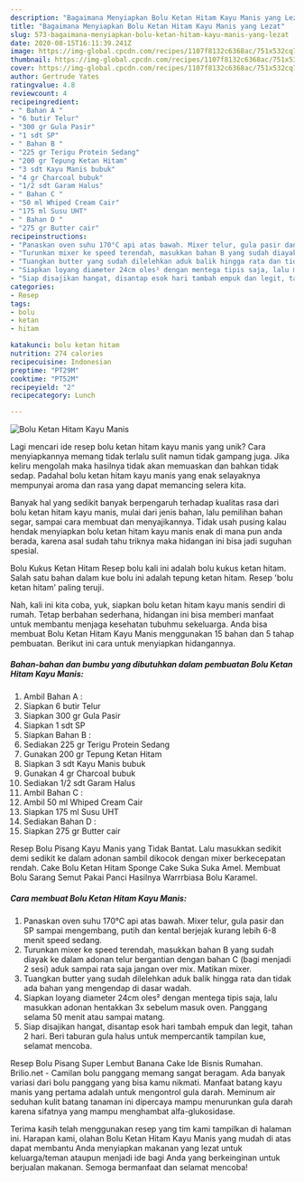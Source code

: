 ```yaml
---
description: "Bagaimana Menyiapkan Bolu Ketan Hitam Kayu Manis yang Lezat"
title: "Bagaimana Menyiapkan Bolu Ketan Hitam Kayu Manis yang Lezat"
slug: 573-bagaimana-menyiapkan-bolu-ketan-hitam-kayu-manis-yang-lezat
date: 2020-08-15T16:11:39.241Z
image: https://img-global.cpcdn.com/recipes/1107f8132c6368ac/751x532cq70/bolu-ketan-hitam-kayu-manis-foto-resep-utama.jpg
thumbnail: https://img-global.cpcdn.com/recipes/1107f8132c6368ac/751x532cq70/bolu-ketan-hitam-kayu-manis-foto-resep-utama.jpg
cover: https://img-global.cpcdn.com/recipes/1107f8132c6368ac/751x532cq70/bolu-ketan-hitam-kayu-manis-foto-resep-utama.jpg
author: Gertrude Yates
ratingvalue: 4.8
reviewcount: 4
recipeingredient:
- " Bahan A "
- "6 butir Telur"
- "300 gr Gula Pasir"
- "1 sdt SP"
- " Bahan B "
- "225 gr Terigu Protein Sedang"
- "200 gr Tepung Ketan Hitam"
- "3 sdt Kayu Manis bubuk"
- "4 gr Charcoal bubuk"
- "1/2 sdt Garam Halus"
- " Bahan C "
- "50 ml Whiped Cream Cair"
- "175 ml Susu UHT"
- " Bahan D "
- "275 gr Butter cair"
recipeinstructions:
- "Panaskan oven suhu 170°C api atas bawah. Mixer telur, gula pasir dan SP sampai mengembang, putih dan kental berjejak kurang lebih 6-8 menit speed sedang."
- "Turunkan mixer ke speed terendah, masukkan bahan B yang sudah diayak ke dalam adonan telur bergantian dengan bahan C (bagi menjadi 2 sesi) aduk sampai rata saja jangan over mix. Matikan mixer."
- "Tuangkan butter yang sudah dilelehkan aduk balik hingga rata dan tidak ada bahan yang mengendap di dasar wadah."
- "Siapkan loyang diameter 24cm oles² dengan mentega tipis saja, lalu masukkan adonan hentakkan 3x sebelum masuk oven. Panggang selama 50 menit atau sampai matang."
- "Siap disajikan hangat, disantap esok hari tambah empuk dan legit, tahan 2 hari. Beri taburan gula halus untuk mempercantik tampilan kue, selamat mencoba."
categories:
- Resep
tags:
- bolu
- ketan
- hitam

katakunci: bolu ketan hitam 
nutrition: 274 calories
recipecuisine: Indonesian
preptime: "PT29M"
cooktime: "PT52M"
recipeyield: "2"
recipecategory: Lunch

---
```



![Bolu Ketan Hitam Kayu Manis](https://img-global.cpcdn.com/recipes/1107f8132c6368ac/751x532cq70/bolu-ketan-hitam-kayu-manis-foto-resep-utama.jpg)

Lagi mencari ide resep bolu ketan hitam kayu manis yang unik? Cara menyiapkannya memang tidak terlalu sulit namun tidak gampang juga. Jika keliru mengolah maka hasilnya tidak akan memuaskan dan bahkan tidak sedap. Padahal bolu ketan hitam kayu manis yang enak selayaknya mempunyai aroma dan rasa yang dapat memancing selera kita.

Banyak hal yang sedikit banyak berpengaruh terhadap kualitas rasa dari bolu ketan hitam kayu manis, mulai dari jenis bahan, lalu pemilihan bahan segar, sampai cara membuat dan menyajikannya. Tidak usah pusing kalau hendak menyiapkan bolu ketan hitam kayu manis enak di mana pun anda berada, karena asal sudah tahu triknya maka hidangan ini bisa jadi suguhan spesial.

Bolu Kukus Ketan Hitam Resep bolu kali ini adalah bolu kukus ketan hitam. Salah satu bahan dalam kue bolu ini adalah tepung ketan hitam. Resep &#39;bolu ketan hitam&#39; paling teruji.


Nah, kali ini kita coba, yuk, siapkan bolu ketan hitam kayu manis sendiri di rumah. Tetap berbahan sederhana, hidangan ini bisa memberi manfaat untuk membantu menjaga kesehatan tubuhmu sekeluarga. Anda bisa membuat Bolu Ketan Hitam Kayu Manis menggunakan 15 bahan dan 5 tahap pembuatan. Berikut ini cara untuk menyiapkan hidangannya.

<!--inarticleads1-->

##### Bahan-bahan dan bumbu yang dibutuhkan dalam pembuatan Bolu Ketan Hitam Kayu Manis:

1. Ambil  Bahan A :
1. Siapkan 6 butir Telur
1. Siapkan 300 gr Gula Pasir
1. Siapkan 1 sdt SP
1. Siapkan  Bahan B :
1. Sediakan 225 gr Terigu Protein Sedang
1. Gunakan 200 gr Tepung Ketan Hitam
1. Siapkan 3 sdt Kayu Manis bubuk
1. Gunakan 4 gr Charcoal bubuk
1. Sediakan 1/2 sdt Garam Halus
1. Ambil  Bahan C :
1. Ambil 50 ml Whiped Cream Cair
1. Siapkan 175 ml Susu UHT
1. Sediakan  Bahan D :
1. Siapkan 275 gr Butter cair


Resep Bolu Pisang Kayu Manis yang Tidak Bantat. Lalu masukkan sedikit demi sedikit ke dalam adonan sambil dikocok dengan mixer berkecepatan rendah. Cake Bolu Ketan Hitam Sponge Cake Suka Suka Amel. Membuat Bolu Sarang Semut Pakai Panci Hasilnya Warrrbiasa Bolu Karamel. 

<!--inarticleads2-->

##### Cara membuat Bolu Ketan Hitam Kayu Manis:

1. Panaskan oven suhu 170°C api atas bawah. Mixer telur, gula pasir dan SP sampai mengembang, putih dan kental berjejak kurang lebih 6-8 menit speed sedang.
1. Turunkan mixer ke speed terendah, masukkan bahan B yang sudah diayak ke dalam adonan telur bergantian dengan bahan C (bagi menjadi 2 sesi) aduk sampai rata saja jangan over mix. Matikan mixer.
1. Tuangkan butter yang sudah dilelehkan aduk balik hingga rata dan tidak ada bahan yang mengendap di dasar wadah.
1. Siapkan loyang diameter 24cm oles² dengan mentega tipis saja, lalu masukkan adonan hentakkan 3x sebelum masuk oven. Panggang selama 50 menit atau sampai matang.
1. Siap disajikan hangat, disantap esok hari tambah empuk dan legit, tahan 2 hari. Beri taburan gula halus untuk mempercantik tampilan kue, selamat mencoba.


Resep Bolu Pisang Super Lembut Banana Cake Ide Bisnis Rumahan. Brilio.net - Camilan bolu panggang memang sangat beragam. Ada banyak variasi dari bolu panggang yang bisa kamu nikmati. Manfaat batang kayu manis yang pertama adalah untuk mengontrol gula darah. Meminum air seduhan kulit batang tanaman ini dipercaya mampu menurunkan gula darah karena sifatnya yang mampu menghambat alfa-glukosidase. 

Terima kasih telah menggunakan resep yang tim kami tampilkan di halaman ini. Harapan kami, olahan Bolu Ketan Hitam Kayu Manis yang mudah di atas dapat membantu Anda menyiapkan makanan yang lezat untuk keluarga/teman ataupun menjadi ide bagi Anda yang berkeinginan untuk berjualan makanan. Semoga bermanfaat dan selamat mencoba!

